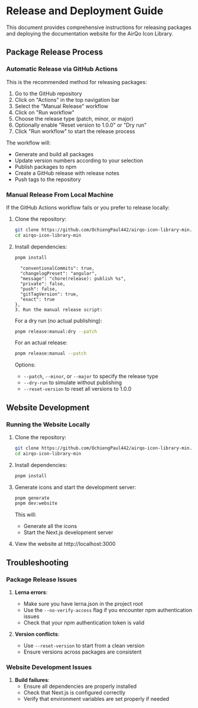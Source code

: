 # Release and Deployment Guide

This document provides comprehensive instructions for releasing packages and deploying the documentation website for the AirQo Icon Library.

## Package Release Process

### Automatic Release via GitHub Actions

This is the recommended method for releasing packages:

1. Go to the GitHub repository
2. Click on "Actions" in the top navigation bar
3. Select the "Manual Release" workflow
4. Click on "Run workflow"
5. Choose the release type (patch, minor, or major)
6. Optionally enable "Reset version to 1.0.0" or "Dry run"
7. Click "Run workflow" to start the release process

The workflow will:

- Generate and build all packages
- Update version numbers according to your selection
- Publish packages to npm
- Create a GitHub release with release notes
- Push tags to the repository

### Manual Release From Local Machine

If the GitHub Actions workflow fails or you prefer to release locally:

1.  Clone the repository:

    ```bash
    git clone https://github.com/OchiengPaul442/airqo-icon-library-min.git
    cd airqo-icon-library-min
    ```

2.  Install dependencies:

    ```bash
    pnpm install
    ```

          "conventionalCommits": true,
          "changelogPreset": "angular",
          "message": "chore(release): publish %s",
          "private": false,
          "push": false,
          "gitTagVersion": true,
          "exact": true
        },
        3. Run the manual release script:

    For a dry run (no actual publishing):

    ```bash
    pnpm release:manual:dry --patch
    ```

    For an actual release:

    ```bash
    pnpm release:manual --patch
    ```

    Options:

    - `--patch`, `--minor`, or `--major` to specify the release type
    - `--dry-run` to simulate without publishing
    - `--reset-version` to reset all versions to 1.0.0

## Website Development

### Running the Website Locally

1. Clone the repository:

   ```bash
   git clone https://github.com/OchiengPaul442/airqo-icon-library-min.git
   cd airqo-icon-library-min
   ```

2. Install dependencies:

   ```bash
   pnpm install
   ```

3. Generate icons and start the development server:

   ```bash
   pnpm generate
   pnpm dev:website
   ```

   This will:

   - Generate all the icons
   - Start the Next.js development server

4. View the website at http://localhost:3000

## Troubleshooting

### Package Release Issues

1. **Lerna errors**:

   - Make sure you have lerna.json in the project root
   - Use the `--no-verify-access` flag if you encounter npm authentication issues
   - Check that your npm authentication token is valid

2. **Version conflicts**:
   - Use `--reset-version` to start from a clean version
   - Ensure versions across packages are consistent

### Website Development Issues

1. **Build failures**:
   - Ensure all dependencies are properly installed
   - Check that Next.js is configured correctly
   - Verify that environment variables are set properly if needed
